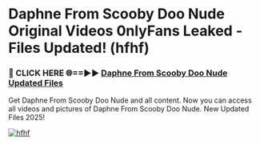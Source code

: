 # Daphne From Scooby Doo Nude Original Videos 0nlyFans Leaked - Files Updated! (hfhf)

<h3>🔴 CLICK HERE 🌐==►► <a href="https://tinyurl.com/yrmya6cz" rel="nofollow">Daphne From Scooby Doo Nude Updated Files</a></h3>

Get Daphne From Scooby Doo Nude and all content. Now you can access all videos and pictures of Daphne From Scooby Doo Nude. New Updated Files 2025!

[![hfhf](https://i.imgur.com/FMdXYCs.gif)](https://tinyurl.com/yrmya6cz)
